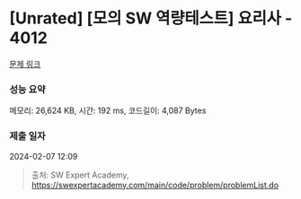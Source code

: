 # [Unrated] [모의 SW 역량테스트] 요리사 - 4012 

[문제 링크](https://swexpertacademy.com/main/code/problem/problemDetail.do?contestProbId=AWIeUtVakTMDFAVH) 

### 성능 요약

메모리: 26,624 KB, 시간: 192 ms, 코드길이: 4,087 Bytes

### 제출 일자

2024-02-07 12:09



> 출처: SW Expert Academy, https://swexpertacademy.com/main/code/problem/problemList.do